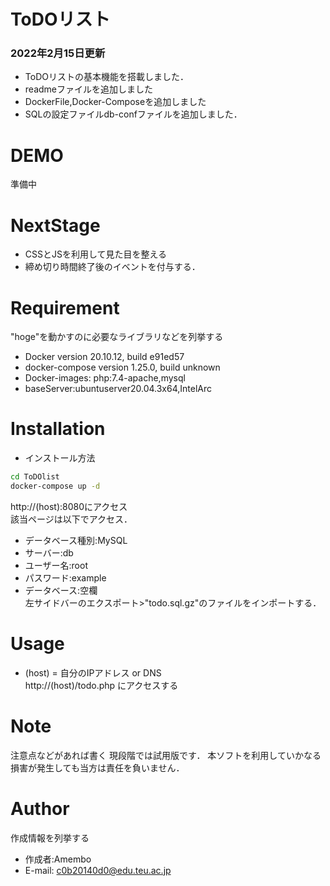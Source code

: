 <h1>ToDOリスト</h1>
<h3>2022年2月15日更新</h3>
<ul>
    <li>ToDOリストの基本機能を搭載しました．</li>
    <li>readmeファイルを追加しました</li>
    <li>DockerFile,Docker-Composeを追加しました</li>
    <li>SQLの設定ファイルdb-confファイルを追加しました．</li>
</ul>

# DEMO
準備中

 
# NextStage
* CSSとJSを利用して見た目を整える
* 締め切り時間終了後のイベントを付与する．


# Requirement

"hoge"を動かすのに必要なライブラリなどを列挙する
 
* Docker version 20.10.12, build e91ed57
* docker-compose version 1.25.0, build unknown
* Docker-images:
    php:7.4-apache,mysql
* baseServer:ubuntuserver20.04.3x64,IntelArc
 
# Installation
* インストール方法

```bash
cd ToDOlist
docker-compose up -d
```
http://(host):8080にアクセス<br>
該当ページは以下でアクセス．
* データベース種別:MySQL
* サーバー:db
* ユーザー名:root
* パスワード:example
* データベース:空欄<br>
左サイドバーのエクスポート>"todo.sql.gz"のファイルをインポートする．


 
# Usage
* (host) = 自分のIPアドレス or DNS <br>
http://(host)/todo.php
にアクセスする
# Note
 
注意点などがあれば書く
現段階では試用版です．
本ソフトを利用していかなる損害が発生しても当方は責任を負いません．
 
# Author
 
作成情報を列挙する
 
* 作成者:Amembo
* E-mail:
c0b20140d0@edu.teu.ac.jp 
